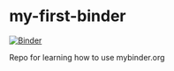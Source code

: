 # my-first-binder

[![Binder](https://mybinder.org/badge_logo.svg)](https://mybinder.org/v2/gh/avranju/my-first-binder/HEAD)

Repo for learning how to use mybinder.org
